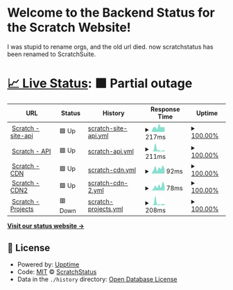 # Welcome to the Backend Status for the Scratch Website!

I was stupid to rename orgs, and the old url died. now scratchstatus has been renamed to ScratchSuite.

# [📈 Live Status](https://scratchstatus.github.io/backend): <!--live status--> **🟧 Partial outage**

<!--start: status pages-->
<!-- This summary is generated by Upptime (https://github.com/upptime/upptime) -->
<!-- Do not edit this manually, your changes will be overwritten -->
<!-- prettier-ignore -->
| URL | Status | History | Response Time | Uptime |
| --- | ------ | ------- | ------------- | ------ |
| <img alt="" src="https://favicons.githubusercontent.com/scratch.mit.edu" height="13"> [Scratch - site-api](https://scratch.mit.edu/site-api) | 🟩 Up | [scratch-site-api.yml](https://github.com/scratchsuite/backend/commits/HEAD/history/scratch-site-api.yml) | <details><summary><img alt="Response time graph" src="./graphs/scratch-site-api/response-time-week.png" height="20"> 217ms</summary><br><a href="https://scratchsuite.github.io/backend/history/scratch-site-api"><img alt="Response time 315" src="https://img.shields.io/endpoint?url=https%3A%2F%2Fraw.githubusercontent.com%2Fscratchsuite%2Fbackend%2FHEAD%2Fapi%2Fscratch-site-api%2Fresponse-time.json"></a><br><a href="https://scratchsuite.github.io/backend/history/scratch-site-api"><img alt="24-hour response time 196" src="https://img.shields.io/endpoint?url=https%3A%2F%2Fraw.githubusercontent.com%2Fscratchsuite%2Fbackend%2FHEAD%2Fapi%2Fscratch-site-api%2Fresponse-time-day.json"></a><br><a href="https://scratchsuite.github.io/backend/history/scratch-site-api"><img alt="7-day response time 217" src="https://img.shields.io/endpoint?url=https%3A%2F%2Fraw.githubusercontent.com%2Fscratchsuite%2Fbackend%2FHEAD%2Fapi%2Fscratch-site-api%2Fresponse-time-week.json"></a><br><a href="https://scratchsuite.github.io/backend/history/scratch-site-api"><img alt="30-day response time 222" src="https://img.shields.io/endpoint?url=https%3A%2F%2Fraw.githubusercontent.com%2Fscratchsuite%2Fbackend%2FHEAD%2Fapi%2Fscratch-site-api%2Fresponse-time-month.json"></a><br><a href="https://scratchsuite.github.io/backend/history/scratch-site-api"><img alt="1-year response time 337" src="https://img.shields.io/endpoint?url=https%3A%2F%2Fraw.githubusercontent.com%2Fscratchsuite%2Fbackend%2FHEAD%2Fapi%2Fscratch-site-api%2Fresponse-time-year.json"></a></details> | <details><summary><a href="https://scratchsuite.github.io/backend/history/scratch-site-api">100.00%</a></summary><a href="https://scratchsuite.github.io/backend/history/scratch-site-api"><img alt="All-time uptime 100.00%" src="https://img.shields.io/endpoint?url=https%3A%2F%2Fraw.githubusercontent.com%2Fscratchsuite%2Fbackend%2FHEAD%2Fapi%2Fscratch-site-api%2Fuptime.json"></a><br><a href="https://scratchsuite.github.io/backend/history/scratch-site-api"><img alt="24-hour uptime 100.00%" src="https://img.shields.io/endpoint?url=https%3A%2F%2Fraw.githubusercontent.com%2Fscratchsuite%2Fbackend%2FHEAD%2Fapi%2Fscratch-site-api%2Fuptime-day.json"></a><br><a href="https://scratchsuite.github.io/backend/history/scratch-site-api"><img alt="7-day uptime 100.00%" src="https://img.shields.io/endpoint?url=https%3A%2F%2Fraw.githubusercontent.com%2Fscratchsuite%2Fbackend%2FHEAD%2Fapi%2Fscratch-site-api%2Fuptime-week.json"></a><br><a href="https://scratchsuite.github.io/backend/history/scratch-site-api"><img alt="30-day uptime 100.00%" src="https://img.shields.io/endpoint?url=https%3A%2F%2Fraw.githubusercontent.com%2Fscratchsuite%2Fbackend%2FHEAD%2Fapi%2Fscratch-site-api%2Fuptime-month.json"></a><br><a href="https://scratchsuite.github.io/backend/history/scratch-site-api"><img alt="1-year uptime 100.00%" src="https://img.shields.io/endpoint?url=https%3A%2F%2Fraw.githubusercontent.com%2Fscratchsuite%2Fbackend%2FHEAD%2Fapi%2Fscratch-site-api%2Fuptime-year.json"></a></details>
| <img alt="" src="https://favicons.githubusercontent.com/api.scratch.mit.edu" height="13"> [Scratch - API](https://api.scratch.mit.edu) | 🟩 Up | [scratch-api.yml](https://github.com/scratchsuite/backend/commits/HEAD/history/scratch-api.yml) | <details><summary><img alt="Response time graph" src="./graphs/scratch-api/response-time-week.png" height="20"> 211ms</summary><br><a href="https://scratchsuite.github.io/backend/history/scratch-api"><img alt="Response time 133" src="https://img.shields.io/endpoint?url=https%3A%2F%2Fraw.githubusercontent.com%2Fscratchsuite%2Fbackend%2FHEAD%2Fapi%2Fscratch-api%2Fresponse-time.json"></a><br><a href="https://scratchsuite.github.io/backend/history/scratch-api"><img alt="24-hour response time 128" src="https://img.shields.io/endpoint?url=https%3A%2F%2Fraw.githubusercontent.com%2Fscratchsuite%2Fbackend%2FHEAD%2Fapi%2Fscratch-api%2Fresponse-time-day.json"></a><br><a href="https://scratchsuite.github.io/backend/history/scratch-api"><img alt="7-day response time 211" src="https://img.shields.io/endpoint?url=https%3A%2F%2Fraw.githubusercontent.com%2Fscratchsuite%2Fbackend%2FHEAD%2Fapi%2Fscratch-api%2Fresponse-time-week.json"></a><br><a href="https://scratchsuite.github.io/backend/history/scratch-api"><img alt="30-day response time 143" src="https://img.shields.io/endpoint?url=https%3A%2F%2Fraw.githubusercontent.com%2Fscratchsuite%2Fbackend%2FHEAD%2Fapi%2Fscratch-api%2Fresponse-time-month.json"></a><br><a href="https://scratchsuite.github.io/backend/history/scratch-api"><img alt="1-year response time 129" src="https://img.shields.io/endpoint?url=https%3A%2F%2Fraw.githubusercontent.com%2Fscratchsuite%2Fbackend%2FHEAD%2Fapi%2Fscratch-api%2Fresponse-time-year.json"></a></details> | <details><summary><a href="https://scratchsuite.github.io/backend/history/scratch-api">100.00%</a></summary><a href="https://scratchsuite.github.io/backend/history/scratch-api"><img alt="All-time uptime 100.00%" src="https://img.shields.io/endpoint?url=https%3A%2F%2Fraw.githubusercontent.com%2Fscratchsuite%2Fbackend%2FHEAD%2Fapi%2Fscratch-api%2Fuptime.json"></a><br><a href="https://scratchsuite.github.io/backend/history/scratch-api"><img alt="24-hour uptime 100.00%" src="https://img.shields.io/endpoint?url=https%3A%2F%2Fraw.githubusercontent.com%2Fscratchsuite%2Fbackend%2FHEAD%2Fapi%2Fscratch-api%2Fuptime-day.json"></a><br><a href="https://scratchsuite.github.io/backend/history/scratch-api"><img alt="7-day uptime 100.00%" src="https://img.shields.io/endpoint?url=https%3A%2F%2Fraw.githubusercontent.com%2Fscratchsuite%2Fbackend%2FHEAD%2Fapi%2Fscratch-api%2Fuptime-week.json"></a><br><a href="https://scratchsuite.github.io/backend/history/scratch-api"><img alt="30-day uptime 100.00%" src="https://img.shields.io/endpoint?url=https%3A%2F%2Fraw.githubusercontent.com%2Fscratchsuite%2Fbackend%2FHEAD%2Fapi%2Fscratch-api%2Fuptime-month.json"></a><br><a href="https://scratchsuite.github.io/backend/history/scratch-api"><img alt="1-year uptime 100.00%" src="https://img.shields.io/endpoint?url=https%3A%2F%2Fraw.githubusercontent.com%2Fscratchsuite%2Fbackend%2FHEAD%2Fapi%2Fscratch-api%2Fuptime-year.json"></a></details>
| <img alt="" src="https://favicons.githubusercontent.com/cdn.scratch.mit.edu" height="13"> [Scratch - CDN](https://cdn.scratch.mit.edu/) | 🟩 Up | [scratch-cdn.yml](https://github.com/scratchsuite/backend/commits/HEAD/history/scratch-cdn.yml) | <details><summary><img alt="Response time graph" src="./graphs/scratch-cdn/response-time-week.png" height="20"> 92ms</summary><br><a href="https://scratchsuite.github.io/backend/history/scratch-cdn"><img alt="Response time 120" src="https://img.shields.io/endpoint?url=https%3A%2F%2Fraw.githubusercontent.com%2Fscratchsuite%2Fbackend%2FHEAD%2Fapi%2Fscratch-cdn%2Fresponse-time.json"></a><br><a href="https://scratchsuite.github.io/backend/history/scratch-cdn"><img alt="24-hour response time 77" src="https://img.shields.io/endpoint?url=https%3A%2F%2Fraw.githubusercontent.com%2Fscratchsuite%2Fbackend%2FHEAD%2Fapi%2Fscratch-cdn%2Fresponse-time-day.json"></a><br><a href="https://scratchsuite.github.io/backend/history/scratch-cdn"><img alt="7-day response time 92" src="https://img.shields.io/endpoint?url=https%3A%2F%2Fraw.githubusercontent.com%2Fscratchsuite%2Fbackend%2FHEAD%2Fapi%2Fscratch-cdn%2Fresponse-time-week.json"></a><br><a href="https://scratchsuite.github.io/backend/history/scratch-cdn"><img alt="30-day response time 121" src="https://img.shields.io/endpoint?url=https%3A%2F%2Fraw.githubusercontent.com%2Fscratchsuite%2Fbackend%2FHEAD%2Fapi%2Fscratch-cdn%2Fresponse-time-month.json"></a><br><a href="https://scratchsuite.github.io/backend/history/scratch-cdn"><img alt="1-year response time 121" src="https://img.shields.io/endpoint?url=https%3A%2F%2Fraw.githubusercontent.com%2Fscratchsuite%2Fbackend%2FHEAD%2Fapi%2Fscratch-cdn%2Fresponse-time-year.json"></a></details> | <details><summary><a href="https://scratchsuite.github.io/backend/history/scratch-cdn">100.00%</a></summary><a href="https://scratchsuite.github.io/backend/history/scratch-cdn"><img alt="All-time uptime 100.00%" src="https://img.shields.io/endpoint?url=https%3A%2F%2Fraw.githubusercontent.com%2Fscratchsuite%2Fbackend%2FHEAD%2Fapi%2Fscratch-cdn%2Fuptime.json"></a><br><a href="https://scratchsuite.github.io/backend/history/scratch-cdn"><img alt="24-hour uptime 100.00%" src="https://img.shields.io/endpoint?url=https%3A%2F%2Fraw.githubusercontent.com%2Fscratchsuite%2Fbackend%2FHEAD%2Fapi%2Fscratch-cdn%2Fuptime-day.json"></a><br><a href="https://scratchsuite.github.io/backend/history/scratch-cdn"><img alt="7-day uptime 100.00%" src="https://img.shields.io/endpoint?url=https%3A%2F%2Fraw.githubusercontent.com%2Fscratchsuite%2Fbackend%2FHEAD%2Fapi%2Fscratch-cdn%2Fuptime-week.json"></a><br><a href="https://scratchsuite.github.io/backend/history/scratch-cdn"><img alt="30-day uptime 100.00%" src="https://img.shields.io/endpoint?url=https%3A%2F%2Fraw.githubusercontent.com%2Fscratchsuite%2Fbackend%2FHEAD%2Fapi%2Fscratch-cdn%2Fuptime-month.json"></a><br><a href="https://scratchsuite.github.io/backend/history/scratch-cdn"><img alt="1-year uptime 100.00%" src="https://img.shields.io/endpoint?url=https%3A%2F%2Fraw.githubusercontent.com%2Fscratchsuite%2Fbackend%2FHEAD%2Fapi%2Fscratch-cdn%2Fuptime-year.json"></a></details>
| <img alt="" src="https://favicons.githubusercontent.com/cdn2.scratch.mit.edu" height="13"> [Scratch - CDN2](https://cdn2.scratch.mit.edu/) | 🟩 Up | [scratch-cdn-2.yml](https://github.com/scratchsuite/backend/commits/HEAD/history/scratch-cdn-2.yml) | <details><summary><img alt="Response time graph" src="./graphs/scratch-cdn-2/response-time-week.png" height="20"> 78ms</summary><br><a href="https://scratchsuite.github.io/backend/history/scratch-cdn-2"><img alt="Response time 107" src="https://img.shields.io/endpoint?url=https%3A%2F%2Fraw.githubusercontent.com%2Fscratchsuite%2Fbackend%2FHEAD%2Fapi%2Fscratch-cdn-2%2Fresponse-time.json"></a><br><a href="https://scratchsuite.github.io/backend/history/scratch-cdn-2"><img alt="24-hour response time 81" src="https://img.shields.io/endpoint?url=https%3A%2F%2Fraw.githubusercontent.com%2Fscratchsuite%2Fbackend%2FHEAD%2Fapi%2Fscratch-cdn-2%2Fresponse-time-day.json"></a><br><a href="https://scratchsuite.github.io/backend/history/scratch-cdn-2"><img alt="7-day response time 78" src="https://img.shields.io/endpoint?url=https%3A%2F%2Fraw.githubusercontent.com%2Fscratchsuite%2Fbackend%2FHEAD%2Fapi%2Fscratch-cdn-2%2Fresponse-time-week.json"></a><br><a href="https://scratchsuite.github.io/backend/history/scratch-cdn-2"><img alt="30-day response time 115" src="https://img.shields.io/endpoint?url=https%3A%2F%2Fraw.githubusercontent.com%2Fscratchsuite%2Fbackend%2FHEAD%2Fapi%2Fscratch-cdn-2%2Fresponse-time-month.json"></a><br><a href="https://scratchsuite.github.io/backend/history/scratch-cdn-2"><img alt="1-year response time 109" src="https://img.shields.io/endpoint?url=https%3A%2F%2Fraw.githubusercontent.com%2Fscratchsuite%2Fbackend%2FHEAD%2Fapi%2Fscratch-cdn-2%2Fresponse-time-year.json"></a></details> | <details><summary><a href="https://scratchsuite.github.io/backend/history/scratch-cdn-2">100.00%</a></summary><a href="https://scratchsuite.github.io/backend/history/scratch-cdn-2"><img alt="All-time uptime 100.00%" src="https://img.shields.io/endpoint?url=https%3A%2F%2Fraw.githubusercontent.com%2Fscratchsuite%2Fbackend%2FHEAD%2Fapi%2Fscratch-cdn-2%2Fuptime.json"></a><br><a href="https://scratchsuite.github.io/backend/history/scratch-cdn-2"><img alt="24-hour uptime 100.00%" src="https://img.shields.io/endpoint?url=https%3A%2F%2Fraw.githubusercontent.com%2Fscratchsuite%2Fbackend%2FHEAD%2Fapi%2Fscratch-cdn-2%2Fuptime-day.json"></a><br><a href="https://scratchsuite.github.io/backend/history/scratch-cdn-2"><img alt="7-day uptime 100.00%" src="https://img.shields.io/endpoint?url=https%3A%2F%2Fraw.githubusercontent.com%2Fscratchsuite%2Fbackend%2FHEAD%2Fapi%2Fscratch-cdn-2%2Fuptime-week.json"></a><br><a href="https://scratchsuite.github.io/backend/history/scratch-cdn-2"><img alt="30-day uptime 100.00%" src="https://img.shields.io/endpoint?url=https%3A%2F%2Fraw.githubusercontent.com%2Fscratchsuite%2Fbackend%2FHEAD%2Fapi%2Fscratch-cdn-2%2Fuptime-month.json"></a><br><a href="https://scratchsuite.github.io/backend/history/scratch-cdn-2"><img alt="1-year uptime 100.00%" src="https://img.shields.io/endpoint?url=https%3A%2F%2Fraw.githubusercontent.com%2Fscratchsuite%2Fbackend%2FHEAD%2Fapi%2Fscratch-cdn-2%2Fuptime-year.json"></a></details>
| <img alt="" src="https://favicons.githubusercontent.com/projects.scratch.mit.edu" height="13"> [Scratch - Projects](https://projects.scratch.mit.edu/) | 🟥 Down | [scratch-projects.yml](https://github.com/scratchsuite/backend/commits/HEAD/history/scratch-projects.yml) | <details><summary><img alt="Response time graph" src="./graphs/scratch-projects/response-time-week.png" height="20"> 208ms</summary><br><a href="https://scratchsuite.github.io/backend/history/scratch-projects"><img alt="Response time 122" src="https://img.shields.io/endpoint?url=https%3A%2F%2Fraw.githubusercontent.com%2Fscratchsuite%2Fbackend%2FHEAD%2Fapi%2Fscratch-projects%2Fresponse-time.json"></a><br><a href="https://scratchsuite.github.io/backend/history/scratch-projects"><img alt="24-hour response time 101" src="https://img.shields.io/endpoint?url=https%3A%2F%2Fraw.githubusercontent.com%2Fscratchsuite%2Fbackend%2FHEAD%2Fapi%2Fscratch-projects%2Fresponse-time-day.json"></a><br><a href="https://scratchsuite.github.io/backend/history/scratch-projects"><img alt="7-day response time 208" src="https://img.shields.io/endpoint?url=https%3A%2F%2Fraw.githubusercontent.com%2Fscratchsuite%2Fbackend%2FHEAD%2Fapi%2Fscratch-projects%2Fresponse-time-week.json"></a><br><a href="https://scratchsuite.github.io/backend/history/scratch-projects"><img alt="30-day response time 141" src="https://img.shields.io/endpoint?url=https%3A%2F%2Fraw.githubusercontent.com%2Fscratchsuite%2Fbackend%2FHEAD%2Fapi%2Fscratch-projects%2Fresponse-time-month.json"></a><br><a href="https://scratchsuite.github.io/backend/history/scratch-projects"><img alt="1-year response time 121" src="https://img.shields.io/endpoint?url=https%3A%2F%2Fraw.githubusercontent.com%2Fscratchsuite%2Fbackend%2FHEAD%2Fapi%2Fscratch-projects%2Fresponse-time-year.json"></a></details> | <details><summary><a href="https://scratchsuite.github.io/backend/history/scratch-projects">100.00%</a></summary><a href="https://scratchsuite.github.io/backend/history/scratch-projects"><img alt="All-time uptime 100.00%" src="https://img.shields.io/endpoint?url=https%3A%2F%2Fraw.githubusercontent.com%2Fscratchsuite%2Fbackend%2FHEAD%2Fapi%2Fscratch-projects%2Fuptime.json"></a><br><a href="https://scratchsuite.github.io/backend/history/scratch-projects"><img alt="24-hour uptime 100.00%" src="https://img.shields.io/endpoint?url=https%3A%2F%2Fraw.githubusercontent.com%2Fscratchsuite%2Fbackend%2FHEAD%2Fapi%2Fscratch-projects%2Fuptime-day.json"></a><br><a href="https://scratchsuite.github.io/backend/history/scratch-projects"><img alt="7-day uptime 100.00%" src="https://img.shields.io/endpoint?url=https%3A%2F%2Fraw.githubusercontent.com%2Fscratchsuite%2Fbackend%2FHEAD%2Fapi%2Fscratch-projects%2Fuptime-week.json"></a><br><a href="https://scratchsuite.github.io/backend/history/scratch-projects"><img alt="30-day uptime 100.00%" src="https://img.shields.io/endpoint?url=https%3A%2F%2Fraw.githubusercontent.com%2Fscratchsuite%2Fbackend%2FHEAD%2Fapi%2Fscratch-projects%2Fuptime-month.json"></a><br><a href="https://scratchsuite.github.io/backend/history/scratch-projects"><img alt="1-year uptime 100.00%" src="https://img.shields.io/endpoint?url=https%3A%2F%2Fraw.githubusercontent.com%2Fscratchsuite%2Fbackend%2FHEAD%2Fapi%2Fscratch-projects%2Fuptime-year.json"></a></details>

<!--end: status pages-->

[**Visit our status website →**](https://scratchstatus.github.io/backend)

## 📄 License

- Powered by: [Upptime](https://github.com/upptime/upptime)
- Code: [MIT](./LICENSE) © [ScratchStatus](scratchstatus.github.io)
- Data in the `./history` directory: [Open Database License](https://opendatacommons.org/licenses/odbl/1-0/)
